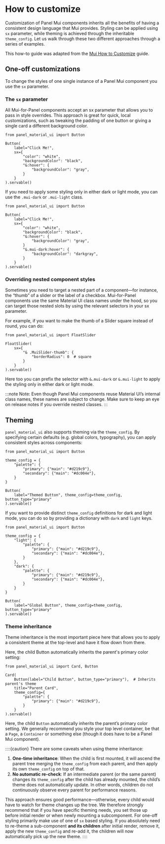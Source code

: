 # How to customize

Customization of Panel Mui components inherits all the benefits of having a consistent design language that Mui provides. Styling can be applied using `sx` parameter, while theming is achieved through the inheritable `theme_config`. Let us walk through these two different approaches through a series of examples.

This how-to guide was adapted from the [Mui How to Customize](https://mui.com/material-ui/customization/how-to-customize/) guide.

## One-off customizations

To change the styles of one single instance of a Panel Mui component you use the `sx` parameter.

### The `sx` parameter

All Mui-for-Panel components accept an sx parameter that allows you to pass in style overrides. This approach is great for quick, local customizations, such as tweaking the padding of one button or giving a single card a different background color.

```{pyodide}
from panel_material_ui import Button

Button(
    label="Click Me!",
    sx={
        "color": "white",
        "backgroundColor": "black",
        "&:hover": {
            "backgroundColor": "gray",
        }
    }
).servable()
```

If you need to apply some styling only in either dark or light mode, you can use the `.mui-dark` or `.mui-light` class.

```{pyodide}
from panel_material_ui import Button

Button(
    label="Click Me!",
    sx={
        "color": "white",
        "backgroundColor": "black",
        "&:hover": {
            "backgroundColor": "gray",
        }
        "&.mui-dark:hover": {
            "backgroundColor": "darkgray",
        }
    }
).servable()
```

### Overriding nested component styles

Sometimes you need to target a nested part of a component—for instance, the “thumb” of a slider or the label of a checkbox. Mui-for-Panel components use the same Material UI class names under the hood, so you can target those nested slots by using the relevant selectors in your sx parameter.

For example, if you want to make the thumb of a Slider square instead of round, you can do:

```{pyodide}
from panel_material_ui import FloatSlider

FloatSlider(
    sx={
        "& .MuiSlider-thumb": {
            "borderRadius": 0  # square
        }
    }
).servable()
```

Here too you can prefix the selector with `&.mui-dark` or `&.mui-light` to apply the styling only in either dark or light mode.

:::note
Note: Even though Panel Mui components reuse Material UI’s internal class names, these names are subject to change. Make sure to keep an eye on release notes if you override nested classes.
:::

## Theming

`panel_material_ui` also supports theming via the `theme_config`. By specifying certain defaults (e.g. global colors, typography), you can apply consistent styles across components:

```{pyodide}
from panel_material_ui import Button

theme_config = {
    "palette": {
        "primary": {"main": "#d219c9"},
        "secondary": {"main": "#dc004e"},
    }
}

Button(
    label="Themed Button", theme_config=theme_config, button_type="primary"
).servable()
```

If you want to provide distinct `theme_config` definitions for dark and light mode, you can do so by providing a dictionary with `dark` and `light` keys.

```{pyodide}
from panel_material_ui import Button

theme_config = {
    "light": {
        "palette": {
            "primary": {"main": "#d219c9"},
            "secondary": {"main": "#dc004e"},
        }
    },
    "dark": {
        "palette": {
            "primary": {"main": "#d219c9"},
            "secondary": {"main": "#dc004e"},
        }
    }
}

Button(
    label="Global Button", theme_config=theme_config, button_type="primary"
).servable()
```

### Theme inheritance

Theme inheritance is the most important piece here that allows you to apply a consistent theme at the top-level and have it flow down from there.

Here, the child Button automatically inherits the parent's primary color setting:

```{pyodide}
from panel_material_ui import Card, Button

Card(
    Button(label="Child Button", button_type="primary"),  # Inherits parent's theme
    title="Parent Card",
    theme_config={
        "palette": {
            "primary": {"main": "#d219c9"},
        }
    }
).servable()
```

Here, the child `Button` automatically inherits the parent’s primary color setting. We generally recommend you style your top level container, be that a `Page`, a `Container` or something else (though it does have to be a Panel Mui component).

::::{caution}
There are some caveats when using theme inheritance:

1. **One-time inheritance**: When the child is first mounted, it will ascend the parent tree merging the `theme_config` from each parent, and then apply its own `theme_config` on top of that.
2. **No automatic re-check**: If an intermediate parent (or the same parent) changes its `theme_config` after the child has already mounted, the child’s theme does not automatically update. In other words, children do not continuously observe every parent for performance reasons.

This approach ensures good performance—otherwise, every child would have to watch for theme changes up the tree. We therefore strongly recommend that if you have specific theming needs, you set those up before initial render or when newly mounting a subcomponent. For one-off styling primarily make use of one of `sx` based styling. If you absolutely need to re-theme a sub-component **and its children** after initial render, remove it, apply the new `theme_config` and re-add it, the children will now automatically pick up the new theme.
::::
